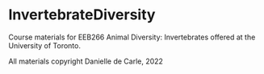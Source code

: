 # InvertebrateDiversity

Course materials for EEB266 Animal Diversity: Invertebrates offered at the University of Toronto. 

All materials copyright Danielle de Carle, 2022
